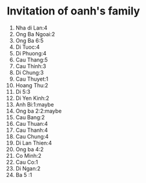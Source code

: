 # Invitation of oanh's family
1) Nha di Lan:4
2) Ong Ba Ngoai:2
3) Ong Ba 6:5
4) Di Tuoc:4
5) Di Phuong:4
6) Cau Thang:5
7) Cau Thinh:3
8) Di Chung:3
9) Cau Thuyet:1
10) Hoang Thu:2
11) Di 5:3
12) Di Yen Kinh:2
13) Anh Bi:1:maybe
14) Ong ba 2:2:maybe
15) Cau Bang:2
16) Cau Thuan:4
17) Cau Thanh:4
18) Cau Chung:4
19) Di Lan Thien:4
20) Ong ba 4:2
21) Co Minh:2
22) Cau Co:1
23) Di Ngan:2
24) Ba 5 :1
